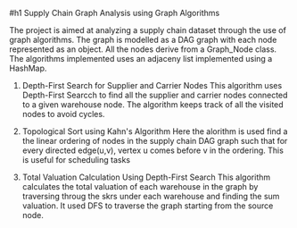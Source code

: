 #h1 Supply Chain Graph Analysis using Graph Algorithms

The project is aimed at analyzing a supply chain dataset through the use of graph algorithms. The graph is modelled as a DAG graph with each node represented as an object. All the nodes derive from a Graph_Node class. The algorithms implemented uses an adjaceny list implemented using a HashMap. 

1. Depth-First Search for Supplier and Carrier Nodes
This algorithm uses Depth-First Searcch to find all the supplier and carrier nodes connected to a given warehouse node. The algorithm keeps track of all the visited nodes to avoid cycles.

2. Topological Sort using Kahn's Algorithm
Here the alorithm is used  find a the linear ordering of nodes in the supply chain DAG graph such that for every directed edge(u,v), vertex u comes before v in the ordering. This is useful for scheduling tasks

3. Total Valuation Calculation Using Depth-First Search
This algorithm calculates the total valuation of each warehouse in the graph by traversing throug the skrs under each warehouse and finding the sum valuation. It used DFS to traverse the graph starting from the source node.
